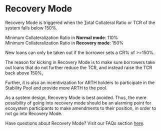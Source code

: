 # Recovery Mode

Recovery Mode is triggered when the [T](https://docs.liquity.org/faq/recovery-mode#what-is-the-total-collateralization-ratio)otal Collateral Ratio or TCR of the system falls below 150%. 

Minimum Collateralization Ratio in **Normal mode**: 110%   
Minimum Collateralization Ratio in **Recovery mode**: 150% 

New loans can only be taken out if the borrower sets a CR% of &gt;=150%. 

The reason for kicking in Recovery Mode is to make sure borrowers take out loans that do not further reduce the TCR, and instead raise the TCR back above 150%, 

Further, it is also an incentivization for ARTH holders to participate in the Stability Pool and provide more ARTH to the pool.   
  
As a system design, Recovery Mode is best avoided. Thus, the mere possibility of going into recovery mode should be an alarming point for ecosystem participants to make amendments to their position, in order to not go into Recovery Mode.      
  
Have questions about Recovery Mode? Visit our FAQs section [here](faqs.md#recovery-mode). 

